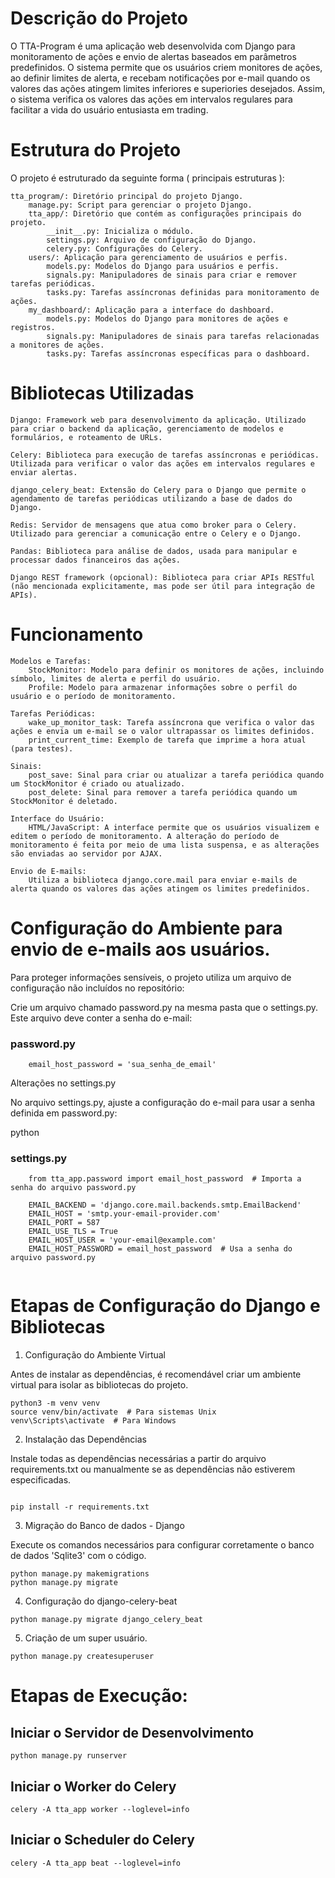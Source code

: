 # Descrição do Projeto

O TTA-Program é uma aplicação web desenvolvida com Django para monitoramento de ações e envio de alertas baseados em parâmetros predefinidos. O sistema permite que os usuários criem monitores de ações, ao definir limites de alerta, e recebam notificações por e-mail quando os valores das ações atingem limites inferiores e superiories desejados. Assim, o sistema verifica os valores das ações em intervalos regulares para facilitar a vida do usuário entusiasta em trading.

# Estrutura do Projeto

O projeto é estruturado da seguinte forma ( principais estruturas ):

    tta_program/: Diretório principal do projeto Django.
        manage.py: Script para gerenciar o projeto Django.
        tta_app/: Diretório que contém as configurações principais do projeto.
            __init__.py: Inicializa o módulo.
            settings.py: Arquivo de configuração do Django.
            celery.py: Configurações do Celery.
        users/: Aplicação para gerenciamento de usuários e perfis.
            models.py: Modelos do Django para usuários e perfis.
            signals.py: Manipuladores de sinais para criar e remover tarefas periódicas.
            tasks.py: Tarefas assíncronas definidas para monitoramento de ações.
        my_dashboard/: Aplicação para a interface do dashboard.
            models.py: Modelos do Django para monitores de ações e registros.
            signals.py: Manipuladores de sinais para tarefas relacionadas a monitores de ações.
            tasks.py: Tarefas assíncronas específicas para o dashboard.

# Bibliotecas Utilizadas

    Django: Framework web para desenvolvimento da aplicação. Utilizado para criar o backend da aplicação, gerenciamento de modelos e formulários, e roteamento de URLs.

    Celery: Biblioteca para execução de tarefas assíncronas e periódicas. Utilizada para verificar o valor das ações em intervalos regulares e enviar alertas.

    django_celery_beat: Extensão do Celery para o Django que permite o agendamento de tarefas periódicas utilizando a base de dados do Django.

    Redis: Servidor de mensagens que atua como broker para o Celery. Utilizado para gerenciar a comunicação entre o Celery e o Django.

    Pandas: Biblioteca para análise de dados, usada para manipular e processar dados financeiros das ações.

    Django REST framework (opcional): Biblioteca para criar APIs RESTful (não mencionada explicitamente, mas pode ser útil para integração de APIs).

# Funcionamento

    Modelos e Tarefas:
        StockMonitor: Modelo para definir os monitores de ações, incluindo símbolo, limites de alerta e perfil do usuário.
        Profile: Modelo para armazenar informações sobre o perfil do usuário e o período de monitoramento.

    Tarefas Periódicas:
        wake_up_monitor_task: Tarefa assíncrona que verifica o valor das ações e envia um e-mail se o valor ultrapassar os limites definidos.
        print_current_time: Exemplo de tarefa que imprime a hora atual (para testes).

    Sinais:
        post_save: Sinal para criar ou atualizar a tarefa periódica quando um StockMonitor é criado ou atualizado.
        post_delete: Sinal para remover a tarefa periódica quando um StockMonitor é deletado.

    Interface do Usuário:
        HTML/JavaScript: A interface permite que os usuários visualizem e editem o período de monitoramento. A alteração do período de monitoramento é feita por meio de uma lista suspensa, e as alterações são enviadas ao servidor por AJAX.

    Envio de E-mails:
        Utiliza a biblioteca django.core.mail para enviar e-mails de alerta quando os valores das ações atingem os limites predefinidos.

# Configuração do Ambiente para envio de e-mails aos usuários.

Para proteger informações sensíveis, o projeto utiliza um arquivo de configuração não incluídos no repositório:

Crie um arquivo chamado password.py na mesma pasta que o settings.py. Este arquivo deve conter a senha do e-mail:


### password.py
```
    email_host_password = 'sua_senha_de_email'
```

Alterações no settings.py

No arquivo settings.py, ajuste a configuração do e-mail para usar a senha definida em password.py:

python

### settings.py
```
    from tta_app.password import email_host_password  # Importa a senha do arquivo password.py
    
    EMAIL_BACKEND = 'django.core.mail.backends.smtp.EmailBackend'
    EMAIL_HOST = 'smtp.your-email-provider.com'
    EMAIL_PORT = 587
    EMAIL_USE_TLS = True
    EMAIL_HOST_USER = 'your-email@example.com'
    EMAIL_HOST_PASSWORD = email_host_password  # Usa a senha do arquivo password.py
  
```

# Etapas de Configuração do Django e Bibliotecas

1. Configuração do Ambiente Virtual

Antes de instalar as dependências, é recomendável criar um ambiente virtual para isolar as bibliotecas do projeto.

```console
python3 -m venv venv
source venv/bin/activate  # Para sistemas Unix
venv\Scripts\activate  # Para Windows

```

2. Instalação das Dependências

Instale todas as dependências necessárias a partir do arquivo requirements.txt ou manualmente se as dependências não estiverem especificadas.

```console

pip install -r requirements.txt

```

3. Migração do Banco de dados - Django

Execute os comandos necessários para configurar corretamente o banco de dados 'Sqlite3' com o código.


```console
python manage.py makemigrations
python manage.py migrate

```

4. Configuração do django-celery-beat

```console
python manage.py migrate django_celery_beat
```

5. Criação de um super usuário.

```console
python manage.py createsuperuser

```

# Etapas de Execução:


## Iniciar o Servidor de Desenvolvimento 
```console
python manage.py runserver

```


## Iniciar o Worker do Celery 
```console
celery -A tta_app worker --loglevel=info

```


## Iniciar o Scheduler do Celery 
```console
celery -A tta_app beat --loglevel=info

```






